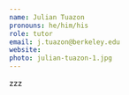 ```yaml
---
name: Julian Tuazon
pronouns: he/him/his
role: tutor
email: j.tuazon@berkeley.edu
website: 
photo: julian-tuazon-1.jpg
---
```


zzz